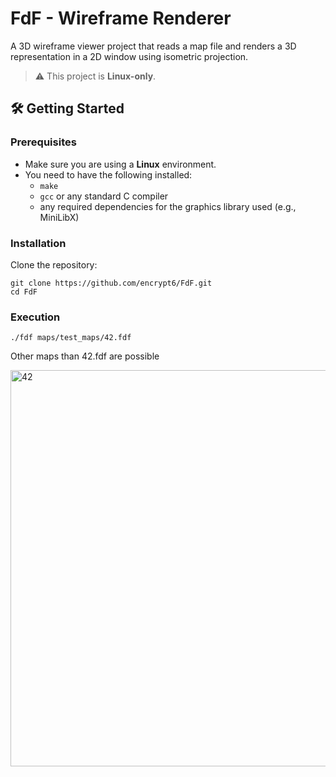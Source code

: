 # FdF - Wireframe Renderer

A 3D wireframe viewer project that reads a map file and renders a 3D representation in a 2D window using isometric projection.

> ⚠️ This project is **Linux-only**.

## 🛠️ Getting Started

### Prerequisites

- Make sure you are using a **Linux** environment.
- You need to have the following installed:
  - `make`
  - `gcc` or any standard C compiler
  - any required dependencies for the graphics library used (e.g., MiniLibX)

### Installation

Clone the repository:

```
git clone https://github.com/encrypt6/FdF.git
cd FdF
```

### Execution
```
./fdf maps/test_maps/42.fdf
```

Other maps than 42.fdf are possible

<img width="634" alt="42" src="https://github.com/user-attachments/assets/49f7b82b-339a-492a-9bcf-94538f8e0da6" />







